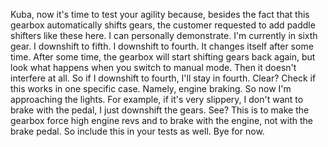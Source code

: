 Kuba, now it's time to test your agility because, besides the fact that this gearbox automatically shifts gears, the customer requested to add paddle shifters like these here. I can personally demonstrate. I'm currently in sixth gear. I downshift to fifth. I downshift to fourth. It changes itself after some time. After some time, the gearbox will start shifting gears back again, but look what happens when you switch to manual mode. Then it doesn't interfere at all. So if I downshift to fourth, I'll stay in fourth. Clear? Check if this works in one specific case. Namely, engine braking. So now I'm approaching the lights. For example, if it's very slippery, I don't want to brake with the pedal, I just downshift the gears. See? This is to make the gearbox force high engine revs and to brake with the engine, not with the brake pedal. So include this in your tests as well. Bye for now.